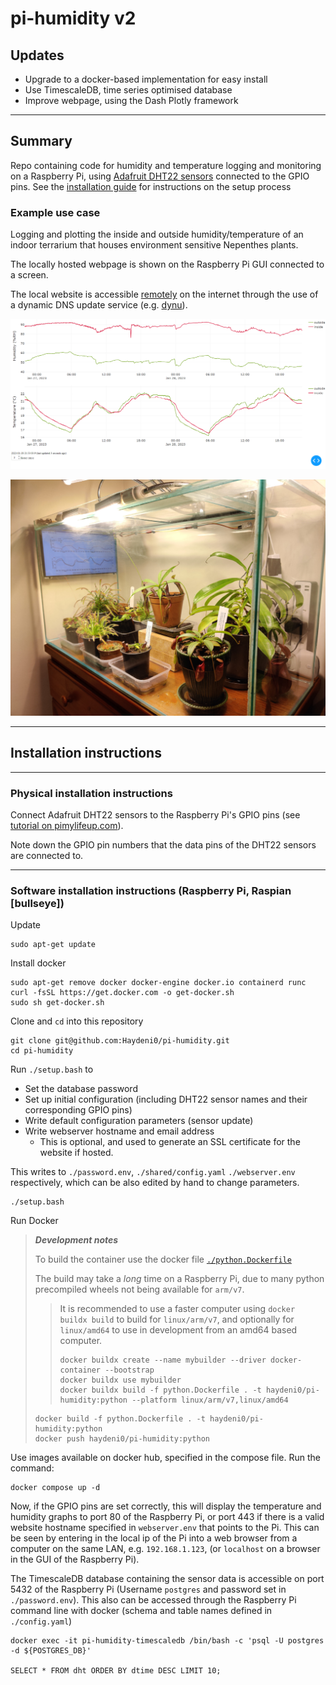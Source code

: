 # pi-humidity v2

## Updates

- Upgrade to a docker-based implementation for easy install
- Use TimescaleDB, time series optimised database
- Improve webpage, using the Dash Plotly framework

---

## Summary

Repo containing code for humidity and temperature logging and monitoring on a Raspberry Pi, using [Adafruit DHT22 sensors](https://pimylifeup.com/raspberry-pi-humidity-sensor-dht22/) connected to the GPIO pins.
See the [installation guide](./install.md) for instructions on the setup process

### Example use case

Logging and plotting the inside and outside humidity/temperature of an indoor terrarium that houses environment sensitive Nepenthes plants.

The locally hosted webpage is shown on the Raspberry Pi GUI connected to a screen.

The local website is accessible [remotely](https://pi-humidity.webredirect.org/) on the internet through the use of a dynamic DNS update service (e.g. [dynu](https://www.dynu.com/en-US/)).

![DHT graph example](Media/DHT_graph_example.png "DHT graph example")

![Fish tank terrarium setup](Media/FishTankTerrarium.jpg "Fish tank terrarium setup")

---

## Installation instructions

---

### Physical installation instructions

Connect Adafruit DHT22 sensors to the Raspberry Pi's GPIO pins (see [tutorial on pimylifeup.com](https://pimylifeup.com/raspberry-pi-humidity-sensor-dht22/)).

Note down the GPIO pin numbers that the data pins of the DHT22 sensors are connected to.

---

### Software installation instructions (Raspberry Pi, Raspian [bullseye])

Update

    sudo apt-get update

Install docker

    sudo apt-get remove docker docker-engine docker.io containerd runc
    curl -fsSL https://get.docker.com -o get-docker.sh
    sudo sh get-docker.sh

Clone and ```cd``` into this repository

    git clone git@github.com:Haydeni0/pi-humidity.git
    cd pi-humidity

Run ```./setup.bash``` to

- Set the database password
- Set up initial configuration (including DHT22 sensor names and their corresponding GPIO pins)
- Write default configuration parameters (sensor update)
- Write webserver hostname and email address
  - This is optional, and used to generate an SSL certificate for the website if hosted.

This writes to ```./password.env```, ```./shared/config.yaml``` ```./webserver.env``` respectively, which can be also edited by hand to change parameters.

    ./setup.bash

Run Docker

> ***Development notes***
>
> To build the container use the docker file [```./python.Dockerfile```](./python.Dockerfile)
>
> The build may take a *long* time on a Raspberry Pi, due to many python precompiled wheels not being available for ```arm/v7```.
> > It is recommended to use a faster computer using ```docker buildx build``` to build for ```linux/arm/v7```, and optionally for ```linux/amd64``` to use in development from an amd64 based computer.
> >
> >     docker buildx create --name mybuilder --driver docker-container --bootstrap
> >     docker buildx use mybuilder
> >     docker buildx build -f python.Dockerfile . -t haydeni0/pi-humidity:python --platform linux/arm/v7,linux/amd64
>
>     docker build -f python.Dockerfile . -t haydeni0/pi-humidity:python
>     docker push haydeni0/pi-humidity:python

Use images available on docker hub, specified in the compose file. Run the command:

    docker compose up -d

Now, if the GPIO pins are set correctly, this will display the temperature and humidity graphs to port 80 of the Raspberry Pi, or port 443 if there is a valid website hostname specified in ```webserver.env``` that points to the Pi.
This can be seen by entering in the local ip of the Pi into a web browser from a computer on the same LAN, e.g. ```192.168.1.123```, (or ```localhost``` on a browser in the GUI of the Raspberry Pi).

The TimescaleDB database containing the sensor data is accessible on port 5432 of the Raspberry Pi (Username ```postgres``` and password set in ```./password.env```). This also can be accessed through the Raspberry Pi command line with docker (schema and table names defined in ```./config.yaml```)

    docker exec -it pi-humidity-timescaledb /bin/bash -c 'psql -U postgres -d ${POSTGRES_DB}'

    SELECT * FROM dht ORDER BY dtime DESC LIMIT 10;
